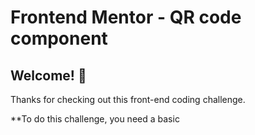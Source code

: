 # Frontend Mentor - QR code component


## Welcome! 👋

Thanks for checking out this front-end coding challenge.


**To do this challenge, you need a basic 



